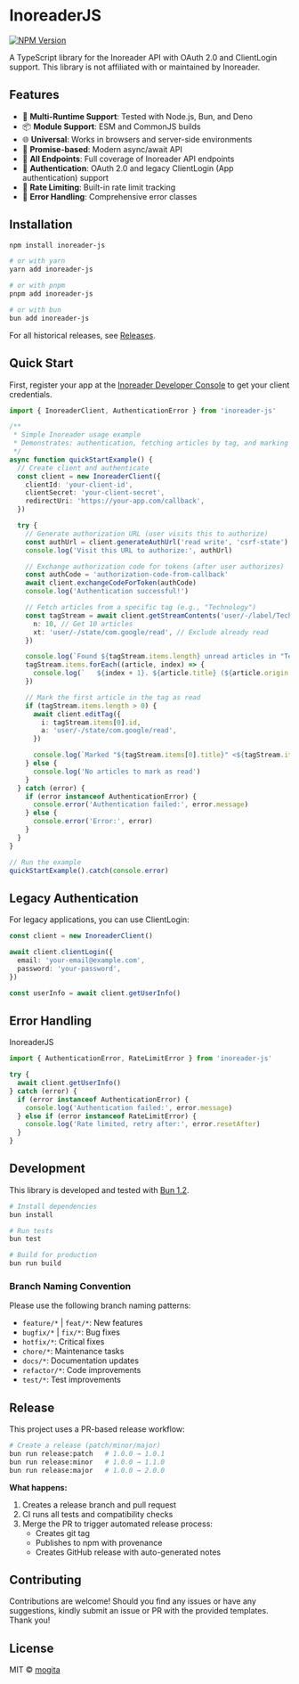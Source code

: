 # InoreaderJS

<a href="https://www.npmjs.com/package/inoreader-js" target="_blank"><img alt="NPM Version" src="https://img.shields.io/npm/v/inoreader-js?style=flat"></a>

A TypeScript library for the Inoreader API with OAuth 2.0 and ClientLogin support. This library is not affiliated with or maintained by Inoreader.

## Features

- 🚀 **Multi-Runtime Support**: Tested with Node.js, Bun, and Deno
- 📦 **Module Support**: ESM and CommonJS builds
- 🌐 **Universal**: Works in browsers and server-side environments
- 🤞 **Promise-based**: Modern async/await API
- 🧩 **All Endpoints**: Full coverage of Inoreader API endpoints
- 🔐 **Authentication**: OAuth 2.0 and legacy ClientLogin (App authentication) support
- 🚦 **Rate Limiting**: Built-in rate limit tracking
- 🚩 **Error Handling**: Comprehensive error classes

## Installation

```bash
npm install inoreader-js

# or with yarn
yarn add inoreader-js

# or with pnpm
pnpm add inoreader-js

# or with bun
bun add inoreader-js
```

For all historical releases, see [Releases](https://github.com/mogita/inoreader-js/releases).

## Quick Start

First, register your app at the [Inoreader Developer Console](https://www.inoreader.com/developers/register-app) to get your client credentials.

```typescript
import { InoreaderClient, AuthenticationError } from 'inoreader-js'

/**
 * Simple Inoreader usage example
 * Demonstrates: authentication, fetching articles by tag, and marking as read
 */
async function quickStartExample() {
  // Create client and authenticate
  const client = new InoreaderClient({
    clientId: 'your-client-id',
    clientSecret: 'your-client-secret',
    redirectUri: 'https://your-app.com/callback',
  })

  try {
    // Generate authorization URL (user visits this to authorize)
    const authUrl = client.generateAuthUrl('read write', 'csrf-state')
    console.log('Visit this URL to authorize:', authUrl)

    // Exchange authorization code for tokens (after user authorizes)
    const authCode = 'authorization-code-from-callback'
    await client.exchangeCodeForToken(authCode)
    console.log('Authentication successful!')

    // Fetch articles from a specific tag (e.g., "Technology")
    const tagStream = await client.getStreamContents('user/-/label/Technology', {
      n: 10, // Get 10 articles
      xt: 'user/-/state/com.google/read', // Exclude already read
    })

    console.log(`Found ${tagStream.items.length} unread articles in "Technology" tag:`)
    tagStream.items.forEach((article, index) => {
      console.log(`   ${index + 1}. ${article.title} (${article.origin.title})`)
    })

    // Mark the first article in the tag as read
    if (tagStream.items.length > 0) {
      await client.editTag({
        i: tagStream.items[0].id,
        a: 'user/-/state/com.google/read',
      })

      console.log(`Marked "${tagStream.items[0].title}" <${tagStream.items[0].id}> as read`)
    } else {
      console.log('No articles to mark as read')
    }
  } catch (error) {
    if (error instanceof AuthenticationError) {
      console.error('Authentication failed:', error.message)
    } else {
      console.error('Error:', error)
    }
  }
}

// Run the example
quickStartExample().catch(console.error)
```

## Legacy Authentication

For legacy applications, you can use ClientLogin:

```typescript
const client = new InoreaderClient()

await client.clientLogin({
  email: 'your-email@example.com',
  password: 'your-password',
})

const userInfo = await client.getUserInfo()
```

## Error Handling

InoreaderJS

```typescript
import { AuthenticationError, RateLimitError } from 'inoreader-js'

try {
  await client.getUserInfo()
} catch (error) {
  if (error instanceof AuthenticationError) {
    console.log('Authentication failed:', error.message)
  } else if (error instanceof RateLimitError) {
    console.log('Rate limited, retry after:', error.resetAfter)
  }
}
```

## Development

This library is developed and tested with [Bun 1.2](https://bun.sh/).

```bash
# Install dependencies
bun install

# Run tests
bun test

# Build for production
bun run build
```

### Branch Naming Convention

Please use the following branch naming patterns:

- `feature/*` | `feat/*`: New features
- `bugfix/*` | `fix/*`: Bug fixes
- `hotfix/*`: Critical fixes
- `chore/*`: Maintenance tasks
- `docs/*`: Documentation updates
- `refactor/*`: Code improvements
- `test/*`: Test improvements

## Release

This project uses a PR-based release workflow:

```bash
# Create a release (patch/minor/major)
bun run release:patch   # 1.0.0 → 1.0.1
bun run release:minor   # 1.0.0 → 1.1.0
bun run release:major   # 1.0.0 → 2.0.0
```

**What happens:**

1. Creates a release branch and pull request
2. CI runs all tests and compatibility checks
3. Merge the PR to trigger automated release process:
   - Creates git tag
   - Publishes to npm with provenance
   - Creates GitHub release with auto-generated notes

## Contributing

Contributions are welcome! Should you find any issues or have any suggestions, kindly submit an issue or PR with the provided templates. Thank you!

## License

MIT © [mogita](https://github.com/mogita)
